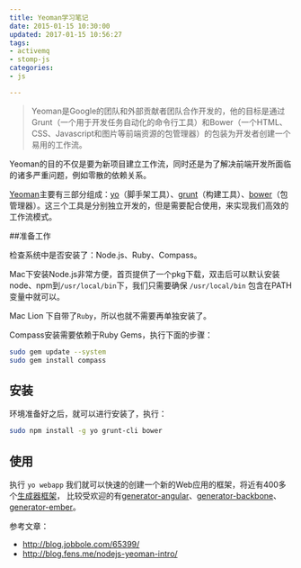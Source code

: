 ```yaml
---
title: Yeoman学习笔记
date: 2015-01-15 10:30:00
updated: 2017-01-15 10:56:27
tags: 
- activemq
- stomp-js
categories: 
- js

---
```

> Yeoman是Google的团队和外部贡献者团队合作开发的，他的目标是通过Grunt（一个用于开发任务自动化的命令行工具）和Bower（一个HTML、CSS、Javascript和图片等前端资源的包管理器）的包装为开发者创建一个易用的工作流。

Yeoman的目的不仅是要为新项目建立工作流，同时还是为了解决前端开发所面临的诸多严重问题，例如零散的依赖关系。

[Yeoman][1]主要有三部分组成：[yo][2]（脚手架工具）、[grunt][3]（构建工具）、[bower][4]（包管理器）。这三个工具是分别独立开发的，但是需要配合使用，来实现我们高效的工作流模式。

##准备工作


<!--more-->


检查系统中是否安装了：Node.js、Ruby、Compass。

Mac下安装Node.js非常方便，首页提供了一个pkg下载，双击后可以默认安装node、npm到`/usr/local/bin`下，我们只需要确保 `/usr/local/bin` 包含在PATH变量中就可以。

Mac Lion 下自带了`Ruby`，所以也就不需要再单独安装了。

Compass安装需要依赖于Ruby Gems，执行下面的步骤：
```bash
sudo gem update --system
sudo gem install compass
```
## 安装

环境准备好之后，就可以进行安装了，执行：
```bash
sudo npm install -g yo grunt-cli bower
```

## 使用

执行 `yo webapp` 我们就可以快速的创建一个新的Web应用的框架，将近有400多个[生成器框架][5]， 比较受欢迎的有[generator-angular][6]、[generator-backbone][7]、[generator-ember][8]。


参考文章：

 - http://blog.jobbole.com/65399/
 - http://blog.fens.me/nodejs-yeoman-intro/

  [1]: http://yeoman.io/
  [2]: http://yeoman.io/
  [3]: http://gruntjs.com/
  [4]: http://bower.io/
  [5]: http://yeoman.io/community-generators.html
  [6]: https://github.com/yeoman/generator-angular
  [7]: https://github.com/yeoman/generator-backbone
  [8]: https://github.com/yeoman/generator-ember